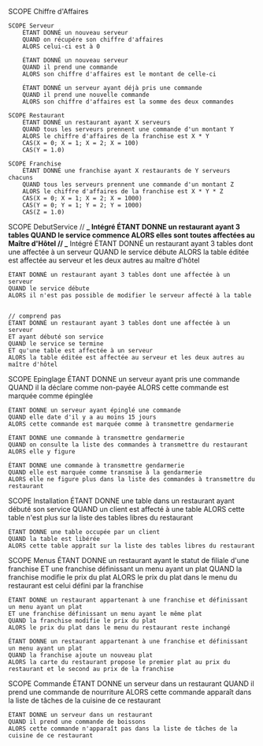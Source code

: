 SCOPE Chiffre d'Affaires

    SCOPE Serveur
    	ÉTANT DONNÉ un nouveau serveur
    	QUAND on récupére son chiffre d'affaires
    	ALORS celui-ci est à 0

    	ÉTANT DONNÉ un nouveau serveur
    	QUAND il prend une commande
    	ALORS son chiffre d'affaires est le montant de celle-ci

    	ÉTANT DONNÉ un serveur ayant déjà pris une commande
    	QUAND il prend une nouvelle commande
    	ALORS son chiffre d'affaires est la somme des deux commandes

    SCOPE Restaurant
    	ÉTANT DONNÉ un restaurant ayant X serveurs
    	QUAND tous les serveurs prennent une commande d'un montant Y
    	ALORS le chiffre d'affaires de la franchise est X * Y
    	CAS(X = 0; X = 1; X = 2; X = 100)
    	CAS(Y = 1.0)

    SCOPE Franchise
    	ÉTANT DONNÉ une franchise ayant X restaurants de Y serveurs chacuns
    	QUAND tous les serveurs prennent une commande d'un montant Z
    	ALORS le chiffre d'affaires de la franchise est X * Y * Z
    	CAS(X = 0; X = 1; X = 2; X = 1000)
    	CAS(Y = 0; Y = 1; Y = 2; Y = 1000)
    	CAS(Z = 1.0)

SCOPE DebutService
// **_ Intégré
ÉTANT DONNE un restaurant ayant 3 tables
QUAND le service commence
ALORS elles sont toutes affectées au Maître d'Hôtel
// _** Intégré
ÉTANT DONNÉ un restaurant ayant 3 tables dont une affectée à un serveur
QUAND le service débute
ALORS la table éditée est affectée au serveur et les deux autres au maître d'hôtel

    ÉTANT DONNÉ un restaurant ayant 3 tables dont une affectée à un serveur
    QUAND le service débute
    ALORS il n'est pas possible de modifier le serveur affecté à la table


    // comprend pas
    ÉTANT DONNÉ un restaurant ayant 3 tables dont une affectée à un serveur
    ET ayant débuté son service
    QUAND le service se termine
    ET qu'une table est affectée à un serveur
    ALORS la table éditée est affectée au serveur et les deux autres au maître d'hôtel

SCOPE Epinglage
ÉTANT DONNE un serveur ayant pris une commande
QUAND il la déclare comme non-payée
ALORS cette commande est marquée comme épinglée

    ÉTANT DONNE un serveur ayant épinglé une commande
    QUAND elle date d'il y a au moins 15 jours
    ALORS cette commande est marquée comme à transmettre gendarmerie

    ÉTANT DONNE une commande à transmettre gendarmerie
    QUAND on consulte la liste des commandes à transmettre du restaurant
    ALORS elle y figure

    ÉTANT DONNE une commande à transmettre gendarmerie
    QUAND elle est marquée comme transmise à la gendarmerie
    ALORS elle ne figure plus dans la liste des commandes à transmettre du restaurant

SCOPE Installation
ÉTANT DONNE une table dans un restaurant ayant débuté son service
QUAND un client est affecté à une table
ALORS cette table n'est plus sur la liste des tables libres du restaurant

    ÉTANT DONNE une table occupée par un client
    QUAND la table est libérée
    ALORS cette table appraît sur la liste des tables libres du restaurant

SCOPE Menus
ÉTANT DONNE un restaurant ayant le statut de filiale d'une franchise
ET une franchise définissant un menu ayant un plat
QUAND la franchise modifie le prix du plat
ALORS le prix du plat dans le menu du restaurant est celui défini par la franchise

    ÉTANT DONNE un restaurant appartenant à une franchise et définissant un menu ayant un plat
    ET une franchise définissant un menu ayant le même plat
    QUAND la franchise modifie le prix du plat
    ALORS le prix du plat dans le menu du restaurant reste inchangé

    ÉTANT DONNE un restaurant appartenant à une franchise et définissant un menu ayant un plat
    QUAND la franchise ajoute un nouveau plat
    ALORS la carte du restaurant propose le premier plat au prix du restaurant et le second au prix de la franchise

SCOPE Commande
ÉTANT DONNE un serveur dans un restaurant
QUAND il prend une commande de nourriture
ALORS cette commande apparaît dans la liste de tâches de la cuisine de ce restaurant

    ÉTANT DONNE un serveur dans un restaurant
    QUAND il prend une commande de boissons
    ALORS cette commande n'apparaît pas dans la liste de tâches de la cuisine de ce restaurant

